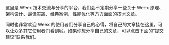 这里是 Weex 技术交流与分享的平台，我们会不定期分享一些关于 Weex 原理、架构设计、最佳实践、经典案例、性能优化等方方面面的技术文章。

同时也非常欢迎 Weex 的使用者们分享自己的心得，将自己的文章挂在这里，可以让众多其它使用者们看到哟。如果你想分享自己的文章，可以点击下面的“提交建议”联系我们。